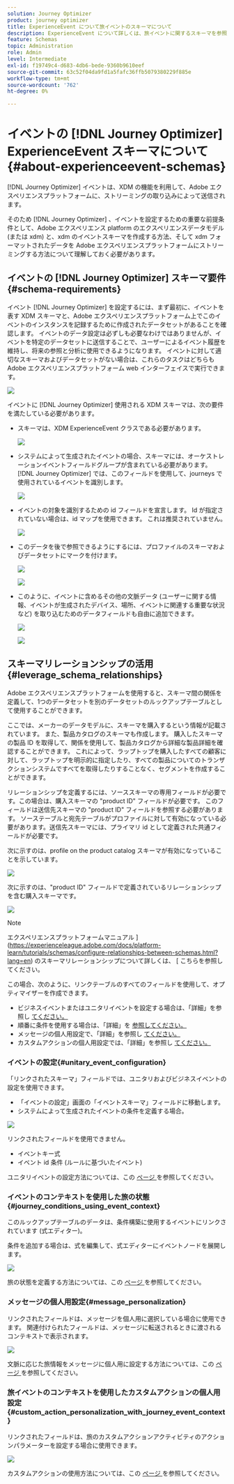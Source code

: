```yaml
---
solution: Journey Optimizer
product: journey optimizer
title: ExperienceEvent について旅イベントのスキーマについて
description: ExperienceEvent について詳しくは、旅イベントに関するスキーマを参照してください。
feature: Schemas
topic: Administration
role: Admin
level: Intermediate
exl-id: f19749c4-d683-4db6-bede-9360b9610eef
source-git-commit: 63c52f04da9fd1a5fafc36ffb5079380229f885e
workflow-type: tm+mt
source-wordcount: '762'
ht-degree: 0%

---
```


# イベントの [!DNL Journey Optimizer] ExperienceEvent スキーマについて {#about-experienceevent-schemas}

[!DNL Journey Optimizer] イベントは、XDM の機能を利用して、Adobe エクスペリエンスプラットフォームに、ストリーミングの取り込みによって送信されます。

そのため [!DNL Journey Optimizer] 、イベントを設定するための重要な前提条件として、Adobe エクスペリエンス platform のエクスペリエンスデータモデル (または xdm) と、xdm のイベントスキーマを作成する方法、そして xdm フォーマットされたデータを Adobe エクスペリエンスプラットフォームにストリーミングする方法について理解しておく必要があります。

## イベントの [!DNL Journey Optimizer] スキーマ要件  {#schema-requirements}

イベント [!DNL Journey Optimizer] を設定するには、まず最初に、イベントを表す XDM スキーマと、Adobe エクスペリエンスプラットフォーム上でこのイベントのインスタンスを記録するために作成されたデータセットがあることを確認します。 イベントのデータ設定は必ずしも必要なわけではありませんが、イベントを特定のデータセットに送信することで、ユーザーによるイベント履歴を維持し、将来の参照と分析に使用できるようになります。 イベントに対して適切なスキーマおよびデータセットがない場合は、これらのタスクはどちらも Adobe エクスペリエンスプラットフォーム web インターフェイスで実行できます。

![](assets/schema1.png)

イベントに [!DNL Journey Optimizer] 使用される XDM スキーマは、次の要件を満たしている必要があります。

* スキーマは、XDM ExperienceEvent クラスである必要があります。

   ![](assets/schema2.png)

* システムによって生成されたイベントの場合、スキーマには、オーケストレーションイベントフィールドグループが含まれている必要があります。 [!DNL Journey Optimizer] では、このフィールドを使用して、journeys で使用されているイベントを識別します。

   ![](assets/schema3.png)

* イベントの対象を識別するための id フィールドを宣言します。 Id が指定されていない場合は、id マップを使用できます。 これは推奨されていません。

   ![](assets/schema4.png)

* このデータを後で参照できるようにするには、プロファイルのスキーマおよびデータセットにマークを付けます。

   ![](assets/schema5.png)

   ![](assets/schema6.png)

* このように、イベントに含めるその他の文脈データ (ユーザーに関する情報、イベントが生成されたデバイス、場所、イベントに関連する重要な状況など) を取り込むためのデータフィールドも自由に追加できます。

   ![](assets/schema7.png)

   ![](assets/schema8.png)

## スキーマリレーションシップの活用{#leverage_schema_relationships}

Adobe エクスペリエンスプラットフォームを使用すると、スキーマ間の関係を定義して、1つのデータセットを別のデータセットのルックアップテーブルとして使用することができます。

ここでは、メーカーのデータモデルに、スキーマを購入するという情報が記載されています。 また、製品カタログのスキーマも作成します。 購入したスキーマの製品 ID を取得して、関係を使用して、製品カタログから詳細な製品詳細を確認することができます。 これによって、ラップトップを購入したすべての顧客に対して、ラップトップを明示的に指定したり、すべての製品についてのトランザクションシステムですべてを取得したりすることなく、セグメントを作成することができます。

リレーションシップを定義するには、ソーススキーマの専用フィールドが必要です。この場合は、購入スキーマの &quot;product ID&quot; フィールドが必要です。 このフィールドは送信先スキーマの &quot;product ID&quot; フィールドを参照する必要があります。 ソーステーブルと宛先テーブルがプロファイルに対して有効になっている必要があります。送信先スキーマには、プライマリ id として定義された共通フィールドが必要です。

次に示すのは、profile on the product catalog スキーマが有効になっていることを示しています。

![](assets/schema9.png)

次に示すのは、&quot;product ID&quot; フィールドで定義されているリレーションシップを含む購入スキーマです。

![](assets/schema10.png)

>[!NOTE]
>
>エクスペリエンスプラットフォームマニュアル ](https://experienceleague.adobe.com/docs/platform-learn/tutorials/schemas/configure-relationships-between-schemas.html?lang=en) のスキーマリレーションシップについて詳しくは、 [ こちらを参照してください。

この場合、次のように、リンクテーブルのすべてのフィールドを使用して、オプティマイザーを作成できます。

* ビジネスイベントまたはユニタリイベントを設定する場合は、「詳細」を参照し [ てください。](../event/experience-event-schema.md#unitary_event_configuration)
* 順番に条件を使用する場合は、「詳細」を [ 参照してください。](../event/experience-event-schema.md#journey_conditions_using_event_context)
* メッセージの個人用設定で、「詳細」を参照し [ てください。](../event/experience-event-schema.md#message_personalization)
* カスタムアクションの個人用設定では、「詳細」を参照し [ てください。](../event/experience-event-schema.md#custom_action_personalization_with_journey_event_context)

### イベントの設定{#unitary_event_configuration}

「リンクされたスキーマ」フィールドでは、ユニタリおよびビジネスイベントの設定を使用できます。

* 「イベントの設定」画面の「イベントスキーマ」フィールドに移動します。
* システムによって生成されたイベントの条件を定義する場合。

![](assets/schema11.png)

リンクされたフィールドを使用できません。

* イベントキー式
* イベント id 条件 (ルールに基づいたイベント)

ユニタリイベントの設定方法については、この [ ページ ](../event/about-creating.md) を参照してください。

### イベントのコンテキストを使用した旅の状態{#journey_conditions_using_event_context}

このルックアップテーブルのデータは、条件構築に使用するイベントにリンクされています (式エディター)。

条件を追加する場合は、式を編集して、式エディターにイベントノードを展開します。

![](assets/schema12.png)

旅の状態を定義する方法については、この [ ページ ](../building-journeys/condition-activity.md) を参照してください。

### メッセージの個人用設定{#message_personalization}

リンクされたフィールドは、メッセージを個人用に選択している場合に使用できます。 関連付けられたフィールドは、メッセージに転送されるときに渡されるコンテキストで表示されます。

![](assets/schema14.png)

文脈に応じた旅情報をメッセージに個人用に設定する方法については、この [ ページ ](../personalization/personalization-use-case.md) を参照してください。

### 旅イベントのコンテキストを使用したカスタムアクションの個人用設定{#custom_action_personalization_with_journey_event_context}

リンクされたフィールドは、旅のカスタムアクションアクティビティのアクションパラメーターを設定する場合に使用できます。

![](assets/schema13.png)

カスタムアクションの使用方法については、この [ ページ ](../building-journeys/using-custom-actions.md) を参照してください。
